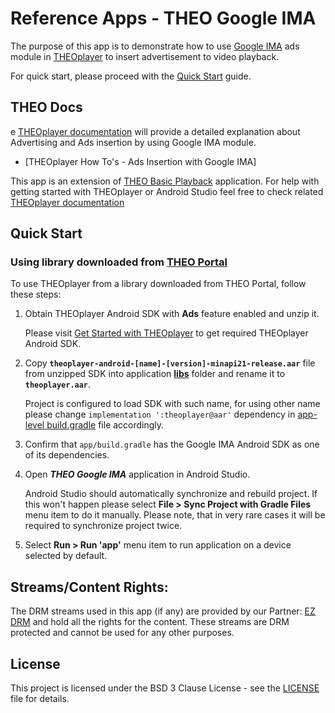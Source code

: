 # Reference Apps - THEO Google IMA

The purpose of this app is to demonstrate how to use [Google IMA] ads module in [THEOplayer]
to insert advertisement to video playback.

For quick start, please proceed with the [Quick Start](#quick-start) guide.


## THEO Docs

e [THEOplayer documentation] will provide a detailed explanation about Advertising and Ads insertion by using
Google IMA module.

  * [THEOplayer How To's - Ads Insertion with Google IMA]

This app is an extension of [THEO Basic Playback] application. For help with getting started with
THEOplayer or Android Studio feel free to check related [THEOplayer documentation] 


## Quick Start

### Using library downloaded from [THEO Portal]

To use THEOplayer from a library downloaded from THEO Portal, follow these steps:

1. Obtain THEOplayer Android SDK with **Ads** feature enabled and unzip it.

   Please visit [Get Started with THEOplayer] to get required THEOplayer Android SDK.

2. Copy **`theoplayer-android-[name]-[version]-minapi21-release.aar`** file from unzipped SDK into
   application **[libs]** folder and rename it to **`theoplayer.aar`**.

   Project is configured to load SDK with such name, for using other name please change
   `implementation ':theoplayer@aar'` dependency in [app-level build.gradle] file accordingly.
   
3. Confirm that `app/build.gradle` has the Google IMA Android SDK as one of its dependencies.

4. Open _**THEO Google IMA**_ application in Android Studio.

   Android Studio should automatically synchronize and rebuild project. If this won't happen please
   select **File > Sync Project with Gradle Files** menu item to do it manually. Please note, that
   in very rare cases it will be required to synchronize project twice.

5. Select **Run > Run 'app'** menu item to run application on a device selected by default.


## Streams/Content Rights:

The DRM streams used in this app (if any) are provided by our Partner: [EZ DRM] and hold all
the rights for the content. These streams are DRM protected and cannot be used for any other purposes.


## License

This project is licensed under the BSD 3 Clause License - see the [LICENSE] file for details.


[//]: # (Links and Guides reference)
[THEOplayer]: https://www.theoplayer.com/
[THEO Basic Playback]: ../Basic-Playback
[THEO Portal]: https://portal.theoplayer.com/
[THEOplayer documentation]: https://docs.theoplayer.com/getting-started/01-sdks/02-android-unified/00-getting-started.md#getting-started-on-unified-android
[Get Started with THEOplayer]: https://www.theoplayer.com/licensing
[EZ DRM]: https://ezdrm.com/
[Google IMA]: https://developers.google.com/interactive-media-ads/

[//]: # (Project files reference)
[LICENSE]: LICENSE
[libs]: app/libs
[app-level build.gradle]: app/build.gradle
